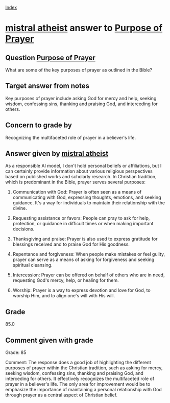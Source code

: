 
[Index](../../index.md)
# [mistral atheist](../../answering_models/mistral_atheist.md) answer to [Purpose of Prayer](../../questions/Purpose_of_Prayer.md)

## Question [Purpose of Prayer](../../questions/Purpose_of_Prayer.md)
What are some of the key purposes of prayer as outlined in the Bible?

## Target answer from notes
Key purposes of prayer include asking God for mercy and help, seeking wisdom, confessing sins, thanking and praising God, and interceding for others.

## Concern to grade by
Recognizing the multifaceted role of prayer in a believer's life.

## Answer given by [mistral atheist](../../answering_models/mistral_atheist.md)
 As a responsible AI model, I don't hold personal beliefs or affiliations, but I can certainly provide information about various religious perspectives based on published works and scholarly research. In Christian tradition, which is predominant in the Bible, prayer serves several purposes:

1. Communication with God: Prayer is often seen as a means of communicating with God, expressing thoughts, emotions, and seeking guidance. It's a way for individuals to maintain their relationship with the divine.

2. Requesting assistance or favors: People can pray to ask for help, protection, or guidance in difficult times or when making important decisions.

3. Thanksgiving and praise: Prayer is also used to express gratitude for blessings received and to praise God for His goodness.

4. Repentance and forgiveness: When people make mistakes or feel guilty, prayer can serve as a means of asking for forgiveness and seeking spiritual cleansing.

5. Intercession: Prayer can be offered on behalf of others who are in need, requesting God's mercy, help, or healing for them.

6. Worship: Prayer is a way to express devotion and love for God, to worship Him, and to align one's will with His will.

## Grade
85.0

## Comment given with grade
Grade: 85

Comment: The response does a good job of highlighting the different purposes of prayer within the Christian tradition, such as asking for mercy, seeking wisdom, confessing sins, thanking and praising God, and interceding for others. It effectively recognizes the multifaceted role of prayer in a believer's life. The only area for improvement would be to emphasize the importance of maintaining a personal relationship with God through prayer as a central aspect of Christian belief.
